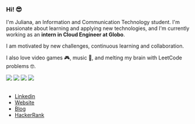 <h3> Hi! 😎 </h3>

I'm Juliana, an Information and Communication Technology student. I'm passionate about learning and applying new technologies, and I'm currently working as an <b>intern in Cloud Engineer at Globo</b>.

I am motivated by new challenges, continuous learning and collaboration.

I also love video games 🎮, music 🎵, and melting my brain with LeetCode problems 🤓.

<div>
  <img src="https://cutekawaiiresources.wordpress.com/wp-content/uploads/2014/08/31.gif"/>
  <img src="https://cutekawaiiresources.wordpress.com/wp-content/uploads/2014/08/31.gif"/>
  <img src="https://cutekawaiiresources.wordpress.com/wp-content/uploads/2014/08/31.gif"/>
  <img src="https://cutekawaiiresources.wordpress.com/wp-content/uploads/2014/08/31.gif"/>
</div>

<br />

- <a href="https://www.linkedin.com/in/juliana-cardozo/">Linkedin</a>
- <a href="https://boubeejul.github.io/my-page/">Website</a>
- <a href="https://boubeejul.gitbook.io/blog">Blog</a>
- <a href="https://www.hackerrank.com/profile/boubeejul">HackerRank</a>
